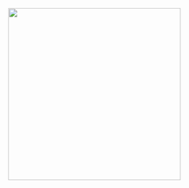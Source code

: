 <img width="350" src="https://github.com/user-attachments/assets/b8290de4-9fa0-4d07-b260-bd950b921d05">
